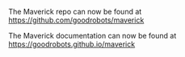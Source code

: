 The Maverick repo can now be found at https://github.com/goodrobots/maverick

The Maverick documentation can now be found at https://goodrobots.github.io/maverick